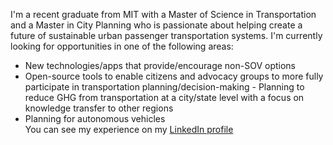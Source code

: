 I'm a recent graduate from MIT with a Master of Science in Transportation and a Master in City Planning who is passionate about 
helping create a future of sustainable urban passenger transportation systems. I'm currently looking for opportunities in one of the following areas:  
- New technologies/apps that provide/encourage non-SOV options  
- Open-source tools to enable citizens and advocacy groups to more fully participate in transportation planning/decision-making  - Planning to reduce GHG from transportation at a city/state level with a focus on knowledge transfer to other regions  
- Planning for autonomous vehicles  
You can see my experience on my [LinkedIn profile](https://linkedin.com/dumasraphael)
